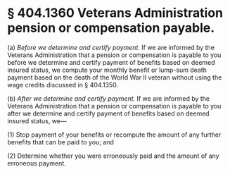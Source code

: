 # § 404.1360   Veterans Administration pension or compensation payable.

(a) *Before we determine and certify payment.* If we are informed by the Veterans Administration that a pension or compensation is payable to you before we determine and certify payment of benefits based on deemed insured status, we compute your monthly benefit or lump-sum death payment based on the death of the World War II veteran without using the wage credits discussed in § 404.1350.


(b) *After we determine and certify payment.* If we are informed by the Veterans Administration that a pension or compensation is payable to you after we determine and certify payment of benefits based on deemed insured status, we—


(1) Stop payment of your benefits or recompute the amount of any further benefits that can be paid to you; and


(2) Determine whether you were erroneously paid and the amount of any erroneous payment.




